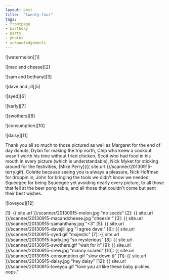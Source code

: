 ```yaml
---
layout: post
title:  "twenty-four"
tags: 
- frontpage
- birthday
- party
- photos
- acknowledgements
---
```


![watermelon][1]

![mac and cheese][2]

![sam and bethany][3]

![dave and jill][5]

![syed][6]

![karly][7]

![swothers][8]

![consumption][10]

![daisy][11]

Thank you all so much to those pictured as well as Margaret for the end of day donuts, Dylan for making the trip north, Chip who knew a cookout wasn't worth his time without fried chicken, Scott who had food in his mouth in every picture (which is understandable), Nick Myket for sticking around for the festivities, [Mike Perry]({{ site.url }}/scanner/20130915-terry.gif), Colette because seeing you is always a pleasure, Nick Hoffman for droppin in, John for bringing the tools we didn't know we needed, Squeegee for being Squeegee yet avoiding nearly every picture, to all those that fell at the beer pong table, and all those that couldn't come but sent their best wishes.

![loveyou][12]

[1]: {{ site.url }}/scanner/20130915-melon.jpg "no seeds"
[2]: {{ site.url }}/scanner/20130915-macandcheese.jpg "cheesin'"
[3]: {{ site.url }}/scanner/20130915-samanthany.jpg "<3"
[5]: {{ site.url }}/scanner/20130915-davejill.jpg "I agree dave!"
[6]: {{ site.url }}/scanner/20130915-syed.gif "majestic"
[7]: {{ site.url }}/scanner/20130915-karly.jpg "so mysterious"
[8]: {{ site.url }}/scanner/20130915-swothers.gif "wait for it"
[9]: {{ site.url }}/scanner/20130915-crew.jpg "manny scared"
[10]: {{ site.url }}/scanner/20130915-consumption.gif "slow down tj"
[11]: {{ site.url }}/scanner/20130915-daisy.jpg "hey daisy"
[12]: {{ site.url }}/scanner/20130915-loveyou.gif "love you all like these baby pickles.  oops."
